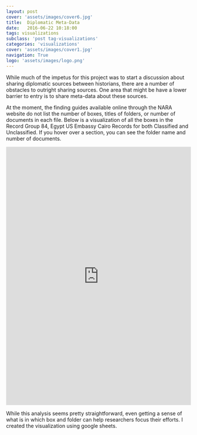 ```yaml
---
layout: post
cover: 'assets/images/cover6.jpg'
title:  Diplomatic Meta-Data
date:   2016-06-22 10:18:00
tags: visualizations
subclass: 'post tag-visualizations'
categories: 'visualizations'
cover: 'assets/images/cover1.jpg'
navigation: True
logo: 'assets/images/logo.png'
---
```


While much of the impetus for this project was to start a discussion about sharing diplomatic sources between historians, there are a number of obstacles to outright sharing sources. One area that might be have a lower barrier to entry is to share meta-data about these sources.

At the moment, the finding guides available online through the NARA website do not list the number of boxes, titles of folders, or number of documents in each file. Below is a visualization of all the boxes in the Record Group 84, Egypt US Embassy Cairo Records for both Classified and Unclassified. If you hover over a section, you can see the folder name and number of documents.


<iframe width="100%" height="705" seamless frameborder="0" scrolling="yes" src="https://docs.google.com/spreadsheets/d/1x13ki4al659DjfR1fkb80xX-OuXX-rKqo9TZagRuQdM/pubchart?oid=219032079&amp;format=interactive"></iframe>

While this analysis seems pretty straightforward, even getting a sense of what is in which box and folder can help researchers focus their efforts. I created the visualization using google sheets.